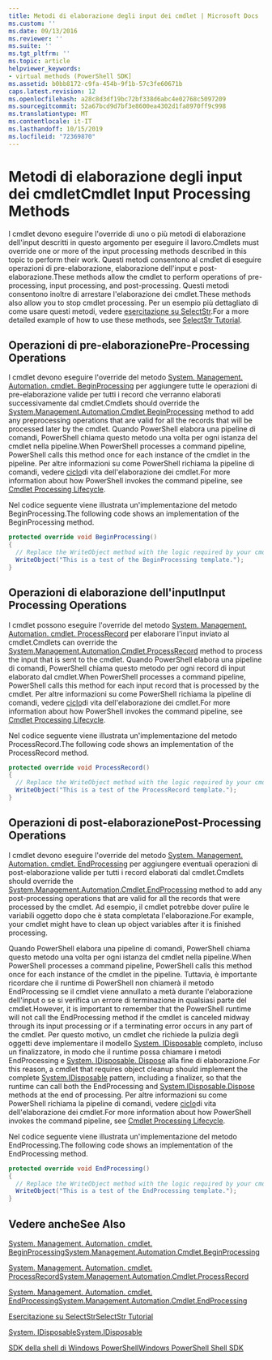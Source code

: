 ```yaml
---
title: Metodi di elaborazione degli input dei cmdlet | Microsoft Docs
ms.custom: ''
ms.date: 09/13/2016
ms.reviewer: ''
ms.suite: ''
ms.tgt_pltfrm: ''
ms.topic: article
helpviewer_keywords:
- virtual methods (PowerShell SDK]
ms.assetid: b0bb8172-c9fa-454b-9f1b-57c3fe60671b
caps.latest.revision: 12
ms.openlocfilehash: a28c8d3df19bc72bf338d6abc4e02768c5097209
ms.sourcegitcommit: 52a67bcd9d7bf3e8600ea4302d1fa8970ff9c998
ms.translationtype: MT
ms.contentlocale: it-IT
ms.lasthandoff: 10/15/2019
ms.locfileid: "72369870"
---
```

# <a name="cmdlet-input-processing-methods"></a><span data-ttu-id="5ad76-102">Metodi di elaborazione degli input dei cmdlet</span><span class="sxs-lookup"><span data-stu-id="5ad76-102">Cmdlet Input Processing Methods</span></span>

<span data-ttu-id="5ad76-103">I cmdlet devono eseguire l'override di uno o più metodi di elaborazione dell'input descritti in questo argomento per eseguire il lavoro.</span><span class="sxs-lookup"><span data-stu-id="5ad76-103">Cmdlets must override one or more of the input processing methods described in this topic to perform their work.</span></span>
<span data-ttu-id="5ad76-104">Questi metodi consentono al cmdlet di eseguire operazioni di pre-elaborazione, elaborazione dell'input e post-elaborazione.</span><span class="sxs-lookup"><span data-stu-id="5ad76-104">These methods allow the cmdlet to perform operations of pre-processing, input processing, and post-processing.</span></span>
<span data-ttu-id="5ad76-105">Questi metodi consentono inoltre di arrestare l'elaborazione dei cmdlet.</span><span class="sxs-lookup"><span data-stu-id="5ad76-105">These methods also allow you to stop cmdlet processing.</span></span>
<span data-ttu-id="5ad76-106">Per un esempio più dettagliato di come usare questi metodi, vedere [esercitazione su SelectStr](selectstr-tutorial.md).</span><span class="sxs-lookup"><span data-stu-id="5ad76-106">For a more detailed example of how to use these methods, see [SelectStr Tutorial](selectstr-tutorial.md).</span></span>

## <a name="pre-processing-operations"></a><span data-ttu-id="5ad76-107">Operazioni di pre-elaborazione</span><span class="sxs-lookup"><span data-stu-id="5ad76-107">Pre-Processing Operations</span></span>

<span data-ttu-id="5ad76-108">I cmdlet devono eseguire l'override del metodo [System. Management. Automation. cmdlet. BeginProcessing](/dotnet/api/System.Management.Automation.Cmdlet.BeginProcessing) per aggiungere tutte le operazioni di pre-elaborazione valide per tutti i record che verranno elaborati successivamente dal cmdlet.</span><span class="sxs-lookup"><span data-stu-id="5ad76-108">Cmdlets should override the [System.Management.Automation.Cmdlet.BeginProcessing](/dotnet/api/System.Management.Automation.Cmdlet.BeginProcessing) method to add any preprocessing operations that are valid for all the records that will be processed later by the cmdlet.</span></span>
<span data-ttu-id="5ad76-109">Quando PowerShell elabora una pipeline di comandi, PowerShell chiama questo metodo una volta per ogni istanza del cmdlet nella pipeline.</span><span class="sxs-lookup"><span data-stu-id="5ad76-109">When PowerShell processes a command pipeline, PowerShell calls this method once for each instance of the cmdlet in the pipeline.</span></span>
<span data-ttu-id="5ad76-110">Per altre informazioni su come PowerShell richiama la pipeline di comandi, vedere [ciclo](/previous-versions/ms714429(v=vs.85))di vita dell'elaborazione dei cmdlet.</span><span class="sxs-lookup"><span data-stu-id="5ad76-110">For more information about how PowerShell invokes the command pipeline, see [Cmdlet Processing Lifecycle](/previous-versions/ms714429(v=vs.85)).</span></span>

<span data-ttu-id="5ad76-111">Nel codice seguente viene illustrata un'implementazione del metodo BeginProcessing.</span><span class="sxs-lookup"><span data-stu-id="5ad76-111">The following code shows an implementation of the BeginProcessing method.</span></span>

```csharp
protected override void BeginProcessing()
{
  // Replace the WriteObject method with the logic required by your cmdlet.
  WriteObject("This is a test of the BeginProcessing template.");
}
```

## <a name="input-processing-operations"></a><span data-ttu-id="5ad76-112">Operazioni di elaborazione dell'input</span><span class="sxs-lookup"><span data-stu-id="5ad76-112">Input Processing Operations</span></span>

<span data-ttu-id="5ad76-113">I cmdlet possono eseguire l'override del metodo [System. Management. Automation. cmdlet. ProcessRecord](/dotnet/api/System.Management.Automation.Cmdlet.ProcessRecord) per elaborare l'input inviato al cmdlet.</span><span class="sxs-lookup"><span data-stu-id="5ad76-113">Cmdlets can override the [System.Management.Automation.Cmdlet.ProcessRecord](/dotnet/api/System.Management.Automation.Cmdlet.ProcessRecord) method to process the input that is sent to the cmdlet.</span></span>
<span data-ttu-id="5ad76-114">Quando PowerShell elabora una pipeline di comandi, PowerShell chiama questo metodo per ogni record di input elaborato dal cmdlet.</span><span class="sxs-lookup"><span data-stu-id="5ad76-114">When PowerShell processes a command pipeline, PowerShell calls this method for each input record that is processed by the cmdlet.</span></span>
<span data-ttu-id="5ad76-115">Per altre informazioni su come PowerShell richiama la pipeline di comandi, vedere [ciclo](/previous-versions/ms714429(v=vs.85))di vita dell'elaborazione dei cmdlet.</span><span class="sxs-lookup"><span data-stu-id="5ad76-115">For more information about how PowerShell invokes the command pipeline, see [Cmdlet Processing Lifecycle](/previous-versions/ms714429(v=vs.85)).</span></span>

<span data-ttu-id="5ad76-116">Nel codice seguente viene illustrata un'implementazione del metodo ProcessRecord.</span><span class="sxs-lookup"><span data-stu-id="5ad76-116">The following code shows an implementation of the ProcessRecord method.</span></span>

```csharp
protected override void ProcessRecord()
{
  // Replace the WriteObject method with the logic required by your cmdlet.
  WriteObject("This is a test of the ProcessRecord template.");
}
```

## <a name="post-processing-operations"></a><span data-ttu-id="5ad76-117">Operazioni di post-elaborazione</span><span class="sxs-lookup"><span data-stu-id="5ad76-117">Post-Processing Operations</span></span>

<span data-ttu-id="5ad76-118">I cmdlet devono eseguire l'override del metodo [System. Management. Automation. cmdlet. EndProcessing](/dotnet/api/System.Management.Automation.Cmdlet.EndProcessing) per aggiungere eventuali operazioni di post-elaborazione valide per tutti i record elaborati dal cmdlet.</span><span class="sxs-lookup"><span data-stu-id="5ad76-118">Cmdlets should override the [System.Management.Automation.Cmdlet.EndProcessing](/dotnet/api/System.Management.Automation.Cmdlet.EndProcessing) method to add any post-processing operations that are valid for all the records that were processed by the cmdlet.</span></span>
<span data-ttu-id="5ad76-119">Ad esempio, il cmdlet potrebbe dover pulire le variabili oggetto dopo che è stata completata l'elaborazione.</span><span class="sxs-lookup"><span data-stu-id="5ad76-119">For example, your cmdlet might have to clean up object variables after it is finished processing.</span></span>

<span data-ttu-id="5ad76-120">Quando PowerShell elabora una pipeline di comandi, PowerShell chiama questo metodo una volta per ogni istanza del cmdlet nella pipeline.</span><span class="sxs-lookup"><span data-stu-id="5ad76-120">When PowerShell processes a command pipeline, PowerShell calls this method once for each instance of the cmdlet in the pipeline.</span></span>
<span data-ttu-id="5ad76-121">Tuttavia, è importante ricordare che il runtime di PowerShell non chiamerà il metodo EndProcessing se il cmdlet viene annullato a metà durante l'elaborazione dell'input o se si verifica un errore di terminazione in qualsiasi parte del cmdlet.</span><span class="sxs-lookup"><span data-stu-id="5ad76-121">However, it is important to remember that the PowerShell runtime will not call the EndProcessing method if the cmdlet is canceled midway through its input processing or if a terminating error occurs in any part of the cmdlet.</span></span>
<span data-ttu-id="5ad76-122">Per questo motivo, un cmdlet che richiede la pulizia degli oggetti deve implementare il modello [System. IDisposable](/dotnet/api/System.IDisposable) completo, incluso un finalizzatore, in modo che il runtime possa chiamare i metodi EndProcessing e [System. IDisposable. Dispose](/dotnet/api/System.IDisposable.Dispose) alla fine di elaborazione.</span><span class="sxs-lookup"><span data-stu-id="5ad76-122">For this reason, a cmdlet that requires object cleanup should implement the complete [System.IDisposable](/dotnet/api/System.IDisposable) pattern, including a finalizer, so that the runtime can call both the EndProcessing and [System.IDisposable.Dispose](/dotnet/api/System.IDisposable.Dispose) methods at the end of processing.</span></span>
<span data-ttu-id="5ad76-123">Per altre informazioni su come PowerShell richiama la pipeline di comandi, vedere [ciclo](/previous-versions/ms714429(v=vs.85))di vita dell'elaborazione dei cmdlet.</span><span class="sxs-lookup"><span data-stu-id="5ad76-123">For more information about how PowerShell invokes the command pipeline, see [Cmdlet Processing Lifecycle](/previous-versions/ms714429(v=vs.85)).</span></span>

<span data-ttu-id="5ad76-124">Nel codice seguente viene illustrata un'implementazione del metodo EndProcessing.</span><span class="sxs-lookup"><span data-stu-id="5ad76-124">The following code shows an implementation of the EndProcessing method.</span></span>

```csharp
protected override void EndProcessing()
{
  // Replace the WriteObject method with the logic required by your cmdlet.
  WriteObject("This is a test of the EndProcessing template.");
}
```

## <a name="see-also"></a><span data-ttu-id="5ad76-125">Vedere anche</span><span class="sxs-lookup"><span data-stu-id="5ad76-125">See Also</span></span>

[<span data-ttu-id="5ad76-126">System. Management. Automation. cmdlet. BeginProcessing</span><span class="sxs-lookup"><span data-stu-id="5ad76-126">System.Management.Automation.Cmdlet.BeginProcessing</span></span>](/dotnet/api/System.Management.Automation.Cmdlet.BeginProcessing)

[<span data-ttu-id="5ad76-127">System. Management. Automation. cmdlet. ProcessRecord</span><span class="sxs-lookup"><span data-stu-id="5ad76-127">System.Management.Automation.Cmdlet.ProcessRecord</span></span>](/dotnet/api/System.Management.Automation.Cmdlet.ProcessRecord)

[<span data-ttu-id="5ad76-128">System. Management. Automation. cmdlet. EndProcessing</span><span class="sxs-lookup"><span data-stu-id="5ad76-128">System.Management.Automation.Cmdlet.EndProcessing</span></span>](/dotnet/api/System.Management.Automation.Cmdlet.EndProcessing)

[<span data-ttu-id="5ad76-129">Esercitazione su SelectStr</span><span class="sxs-lookup"><span data-stu-id="5ad76-129">SelectStr Tutorial</span></span>](selectstr-tutorial.md)

[<span data-ttu-id="5ad76-130">System. IDisposable</span><span class="sxs-lookup"><span data-stu-id="5ad76-130">System.IDisposable</span></span>](/dotnet/api/System.IDisposable)

[<span data-ttu-id="5ad76-131">SDK della shell di Windows PowerShell</span><span class="sxs-lookup"><span data-stu-id="5ad76-131">Windows PowerShell Shell SDK</span></span>](../windows-powershell-reference.md)
